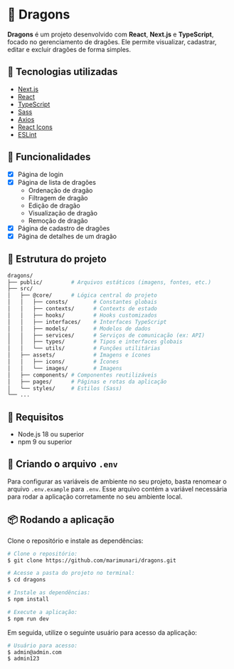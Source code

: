 # 🐉 Dragons

**Dragons** é um projeto desenvolvido com **React**, **Next.js** e **TypeScript**, focado no gerenciamento de dragões. Ele permite visualizar, cadastrar, editar e excluir dragões de forma simples.

## 🚀 Tecnologias utilizadas

- [Next.js](https://nextjs.org/)
- [React](https://react.dev/)
- [TypeScript](https://www.typescriptlang.org/)
- [Sass](https://sass-lang.com/)
- [Axios](https://axios-http.com/)
- [React Icons](https://react-icons.github.io/react-icons/)
- [ESLint](https://eslint.org/)

## 🧩 Funcionalidades

- [x] Página de login
- [x] Página de lista de dragões
  - Ordenação de dragão
  - Filtragem de dragão
  - Edição de dragão
  - Visualização de dragão
  - Remoção de dragão
- [x] Página de cadastro de dragões
- [x] Página de detalhes de um dragão

## 📁 Estrutura do projeto

```bash
dragons/
├── public/         # Arquivos estáticos (imagens, fontes, etc.)
├── src/
│   ├── @core/      # Lógica central do projeto
│   │   ├── consts/        # Constantes globais
│   │   ├── contexts/      # Contexts de estado
│   │   ├── hooks/         # Hooks customizados
│   │   ├── interfaces/    # Interfaces TypeScript
│   │   ├── models/        # Modelos de dados
│   │   ├── services/      # Serviços de comunicação (ex: API)
│   │   ├── types/         # Tipos e interfaces globais
│   │   └── utils/         # Funções utilitárias
│   ├── assets/            # Imagens e ícones
│   │   ├── icons/         # Ícones
│   │   └── images/        # Imagens
│   ├── components/ # Componentes reutilizáveis
│   ├── pages/      # Páginas e rotas da aplicação
│   └── styles/     # Estilos (Sass)
└── ...
```

## 🧪 Requisitos
- Node.js 18 ou superior
- npm 9 ou superior

## 🌱 Criando o arquivo `.env`

Para configurar as variáveis de ambiente no seu projeto, basta renomear o arquivo `.env.example` para `.env`. Esse arquivo contém a variável necessária para rodar a aplicação corretamente no seu ambiente local.

## 📦 Rodando a aplicação

Clone o repositório e instale as dependências:

```bash
# Clone o repositório:
$ git clone https://github.com/marimunari/dragons.git
```

```bash
# Acesse a pasta do projeto no terminal:
$ cd dragons
```

```bash
# Instale as dependências:
$ npm install
```

```bash
# Execute a aplicação:
$ npm run dev
```

Em seguida, utilize o seguinte usuário para acesso da aplicação:

```bash
# Usuário para acesso:
$ admin@admin.com
$ admin123
```
